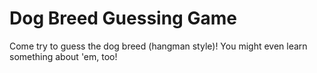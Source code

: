 # Dog Breed Guessing Game
Come try to guess the dog breed (hangman style)! You might even learn something about 'em, too!
